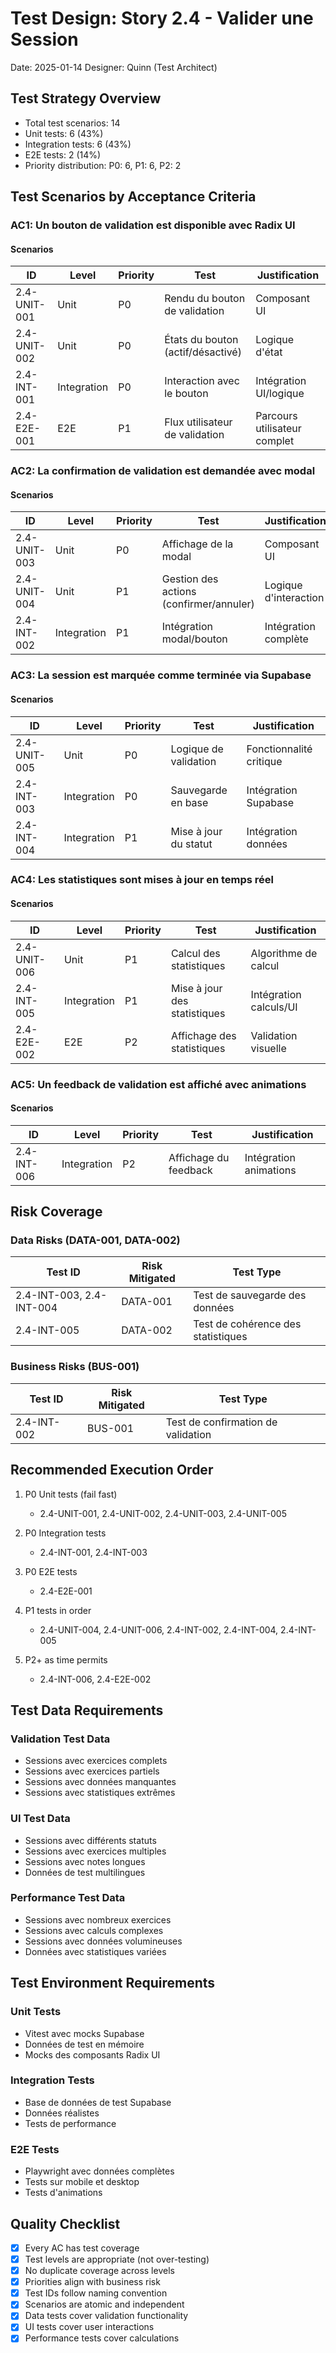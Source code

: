 # Test Design: Story 2.4 - Valider une Session

Date: 2025-01-14
Designer: Quinn (Test Architect)

## Test Strategy Overview

- Total test scenarios: 14
- Unit tests: 6 (43%)
- Integration tests: 6 (43%)
- E2E tests: 2 (14%)
- Priority distribution: P0: 6, P1: 6, P2: 2

## Test Scenarios by Acceptance Criteria

### AC1: Un bouton de validation est disponible avec Radix UI

#### Scenarios

| ID | Level | Priority | Test | Justification |
|----|-------|----------|------|---------------|
| 2.4-UNIT-001 | Unit | P0 | Rendu du bouton de validation | Composant UI |
| 2.4-UNIT-002 | Unit | P0 | États du bouton (actif/désactivé) | Logique d'état |
| 2.4-INT-001 | Integration | P0 | Interaction avec le bouton | Intégration UI/logique |
| 2.4-E2E-001 | E2E | P1 | Flux utilisateur de validation | Parcours utilisateur complet |

### AC2: La confirmation de validation est demandée avec modal

#### Scenarios

| ID | Level | Priority | Test | Justification |
|----|-------|----------|------|---------------|
| 2.4-UNIT-003 | Unit | P0 | Affichage de la modal | Composant UI |
| 2.4-UNIT-004 | Unit | P1 | Gestion des actions (confirmer/annuler) | Logique d'interaction |
| 2.4-INT-002 | Integration | P1 | Intégration modal/bouton | Intégration complète |

### AC3: La session est marquée comme terminée via Supabase

#### Scenarios

| ID | Level | Priority | Test | Justification |
|----|-------|----------|------|---------------|
| 2.4-UNIT-005 | Unit | P0 | Logique de validation | Fonctionnalité critique |
| 2.4-INT-003 | Integration | P0 | Sauvegarde en base | Intégration Supabase |
| 2.4-INT-004 | Integration | P1 | Mise à jour du statut | Intégration données |

### AC4: Les statistiques sont mises à jour en temps réel

#### Scenarios

| ID | Level | Priority | Test | Justification |
|----|-------|----------|------|---------------|
| 2.4-UNIT-006 | Unit | P1 | Calcul des statistiques | Algorithme de calcul |
| 2.4-INT-005 | Integration | P1 | Mise à jour des statistiques | Intégration calculs/UI |
| 2.4-E2E-002 | E2E | P2 | Affichage des statistiques | Validation visuelle |

### AC5: Un feedback de validation est affiché avec animations

#### Scenarios

| ID | Level | Priority | Test | Justification |
|----|-------|----------|------|---------------|
| 2.4-INT-006 | Integration | P2 | Affichage du feedback | Intégration animations |

## Risk Coverage

### Data Risks (DATA-001, DATA-002)

| Test ID | Risk Mitigated | Test Type |
|---------|----------------|-----------|
| 2.4-INT-003, 2.4-INT-004 | DATA-001 | Test de sauvegarde des données |
| 2.4-INT-005 | DATA-002 | Test de cohérence des statistiques |

### Business Risks (BUS-001)

| Test ID | Risk Mitigated | Test Type |
|---------|----------------|-----------|
| 2.4-INT-002 | BUS-001 | Test de confirmation de validation |

## Recommended Execution Order

1. P0 Unit tests (fail fast)
   - 2.4-UNIT-001, 2.4-UNIT-002, 2.4-UNIT-003, 2.4-UNIT-005

2. P0 Integration tests
   - 2.4-INT-001, 2.4-INT-003

3. P0 E2E tests
   - 2.4-E2E-001

4. P1 tests in order
   - 2.4-UNIT-004, 2.4-UNIT-006, 2.4-INT-002, 2.4-INT-004, 2.4-INT-005

5. P2+ as time permits
   - 2.4-INT-006, 2.4-E2E-002

## Test Data Requirements

### Validation Test Data
- Sessions avec exercices complets
- Sessions avec exercices partiels
- Sessions avec données manquantes
- Sessions avec statistiques extrêmes

### UI Test Data
- Sessions avec différents statuts
- Sessions avec exercices multiples
- Sessions avec notes longues
- Données de test multilingues

### Performance Test Data
- Sessions avec nombreux exercices
- Sessions avec calculs complexes
- Sessions avec données volumineuses
- Données avec statistiques variées

## Test Environment Requirements

### Unit Tests
- Vitest avec mocks Supabase
- Données de test en mémoire
- Mocks des composants Radix UI

### Integration Tests
- Base de données de test Supabase
- Données réalistes
- Tests de performance

### E2E Tests
- Playwright avec données complètes
- Tests sur mobile et desktop
- Tests d'animations

## Quality Checklist

- [x] Every AC has test coverage
- [x] Test levels are appropriate (not over-testing)
- [x] No duplicate coverage across levels
- [x] Priorities align with business risk
- [x] Test IDs follow naming convention
- [x] Scenarios are atomic and independent
- [x] Data tests cover validation functionality
- [x] UI tests cover user interactions
- [x] Performance tests cover calculations
